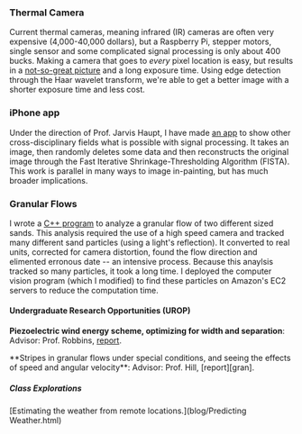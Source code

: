 ### Thermal Camera
Current thermal cameras, meaning infrared (IR) cameras are often very expensive
(4,000-40,000 dollars), but a Raspberry Pi, stepper motors,  single sensor
and some complicated signal processing is only about 400 bucks. Making a camera
that goes to *every* pixel location is easy, but results in a [not-so-great
picture][bad_pic] and a long exposure time. Using edge detection through the
Haar wavelet transform, we're able to get a better image with a shorter
exposure time and less cost.

[bad_pic]:https://raw.github.com/scottsievert/IRcamera/master/temp.rpi/IRcamera/full.png

### iPhone app
Under the direction of Prof. Jarvis Haupt, I have made [an app][app] to show other
cross-disciplinary fields what is possible with signal processing. It takes an
image, then randomly deletes some data and then reconstructs the original
image through the Fast Iterative Shrinkage-Thresholding Algorithm (FISTA). This
work is parallel in many ways to image in-painting, but has much broader
implications.

[app]:https://github.com/scottsievert/iSparse

### Granular Flows 
I wrote a [C++ program][c++] to analyze a granular flow of
two different sized sands. This analysis required the use of a high speed
camera and tracked many different sand particles (using a light's reflection).
It converted to real units, corrected for camera distortion, found the flow
direction and elimented erronous date -- an intensive process. Because this
anaylsis tracked so many particles, it took a long time. I deployed the
computer vision program (which I modified) to find these particles on Amazon's
EC2 servers to reduce the computation time.

[c++]:https://github.com/scottsievert/Granular-Flows-Image-Analysis

#### Undergraduate Research Opportunities (UROP)
**Piezoelectric wind energy scheme, optimizing for width and separation**: Advisor: Prof. Robbins, [report][wind].
<p>
**Stripes in granular flows under special conditions, and seeing the effects of
speed and angular velocity**: Advisor: Prof. Hill,
[report][gran].


##### Class Explorations
[Estimating the weather from remote locations.](blog/Predicting Weather.html)


[wind]:http://purl.umn.edu/120427
[gran]:http://purl.umn.edu/113663

